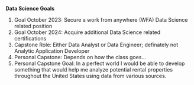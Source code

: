 __Data Science Goals__
1. Goal October 2023: Secure a work from anywhere (WFA) Data Science related position
2. Goal October 2024: Acquire additional Data Science related certifications
3. Capstone Role: Either Data Analyst or Data Engineer; definately not Analytic Application Developer
4. Personal Capstone: Depends on how the class goes... 
5. Personal Capstone Goal: In a perfect world I would be able to develop something that would help me analyze potential rental properties throughout the United States using data from various sources.
